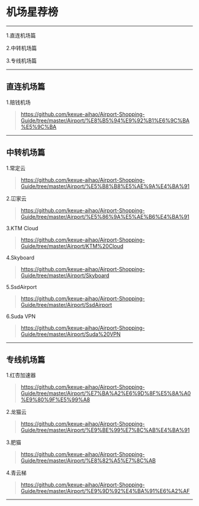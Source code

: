 # 机场星荐榜

-------------------------

1.直连机场篇

> 

2.中转机场篇

>

3.专线机场篇

>

-------------------------

## 直连机场篇

1.赔钱机场

> https://github.com/kexue-aihao/Airport-Shopping-Guide/tree/master/Airport/%E8%B5%94%E9%92%B1%E6%9C%BA%E5%9C%BA

-------------------------

## 中转机场篇

1.常定云

> https://github.com/kexue-aihao/Airport-Shopping-Guide/tree/master/Airport/%E5%B8%B8%E5%AE%9A%E4%BA%91

2.冚家云

> https://github.com/kexue-aihao/Airport-Shopping-Guide/tree/master/Airport/%E5%86%9A%E5%AE%B6%E4%BA%91

3.KTM Cloud

> https://github.com/kexue-aihao/Airport-Shopping-Guide/tree/master/Airport/KTM%20Cloud

4.Skyboard

> https://github.com/kexue-aihao/Airport-Shopping-Guide/tree/master/Airport/Skyboard

5.SsdAirport

> https://github.com/kexue-aihao/Airport-Shopping-Guide/tree/master/Airport/SsdAirport

6.Suda VPN

> https://github.com/kexue-aihao/Airport-Shopping-Guide/tree/master/Airport/Suda%20VPN

-------------------------

## 专线机场篇

1.红杏加速器

> https://github.com/kexue-aihao/Airport-Shopping-Guide/tree/master/Airport/%E7%BA%A2%E6%9D%8F%E5%8A%A0%E9%80%9F%E5%99%A8

2.龙猫云

> https://github.com/kexue-aihao/Airport-Shopping-Guide/tree/master/Airport/%E9%BE%99%E7%8C%AB%E4%BA%91

3.肥猫

> https://github.com/kexue-aihao/Airport-Shopping-Guide/tree/master/Airport/%E8%82%A5%E7%8C%AB

4.青云梯

> https://github.com/kexue-aihao/Airport-Shopping-Guide/tree/master/Airport/%E9%9D%92%E4%BA%91%E6%A2%AF

-------------------------